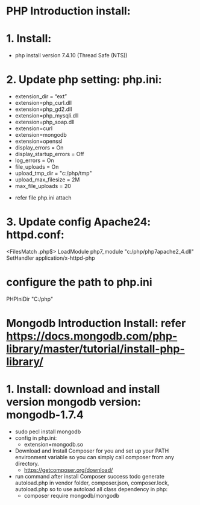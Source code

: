 # PHP Introduction install:
# 1. Install:
- php install version 7.4.10 (Thread Safe (NTS)) 
# 2. Update php setting: php.ini:
- extension_dir = “ext”
- extension=php_curl.dll
- extension=php_gd2.dll
- extension=php_mysqli.dll
- extension=php_soap.dll
- extension=curl
- extension=mongodb
- extension=openssl
- display_errors = On
- display_startup_errors = Off
- log_errors = On
- file_uploads = On
- upload_tmp_dir = "c:/php/tmp"
- upload_max_filesize = 2M
- max_file_uploads = 20
* refer file php.ini attach
# 3. Update config Apache24: httpd.conf: 
<FilesMatch \.php$>
  LoadModule php7_module "c:/php/php7apache2_4.dll"
  SetHandler application/x-httpd-php
</FilesMatch>

# configure the path to php.ini
PHPIniDir "C:/php"

# Mongodb Introduction Install: refer https://docs.mongodb.com/php-library/master/tutorial/install-php-library/
# 1. Install: download and install version mongodb version: mongodb-1.7.4
- sudo pecl install mongodb
- config in php.ini:
	+ extension=mongodb.so
- Download and Install Composer for you and set up your PATH environment variable so you can simply call composer from any directory.
	+ https://getcomposer.org/download/
- run command after install Composer success todo generate autoload.php in vendor folder, composer.json, composer.lock, 
  autoload.php so to use autoload all class dependency in php: 
	+ composer require mongodb/mongodb